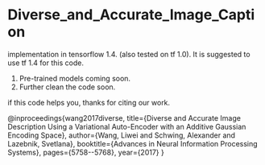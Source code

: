 # Diverse_and_Accurate_Image_Caption

implementation in tensorflow 1.4. (also tested on tf 1.0). It is suggested to use tf 1.4 for this code.

1. Pre-trained models coming soon.
2. Further clean the code soon. 

if this code helps you, thanks for citing our work. 

@inproceedings{wang2017diverse,
  title={Diverse and Accurate Image Description Using a Variational Auto-Encoder with an Additive Gaussian Encoding Space},
  author={Wang, Liwei and Schwing, Alexander and Lazebnik, Svetlana},
  booktitle={Advances in Neural Information Processing Systems},
  pages={5758--5768},
  year={2017}
}


